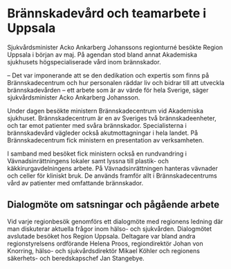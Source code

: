 # Brännskadevård och teamarbete i Uppsala

Sjukvårdsminister Acko Ankarberg Johanssons regionturné besökte Region Uppsala i början av maj. På agendan stod bland annat Akademiska sjukhusets högspecialiserade vård inom brännskador.

– Det var imponerande att se den dedikation och expertis som finns på Brännskadecentrum och hur personalen räddar liv och bidrar till att utveckla brännskadevården – ett arbete som är av värde för hela Sverige, säger sjukvårdsminister Acko Ankarberg Johansson.

Under dagen besökte ministern Brännskadecentrum vid Akademiska sjukhuset. Brännskadecentrum är en av Sveriges två brännskadeenheter, och tar emot patienter med svåra brännskador. Specialisterna i brännskadevård vägleder också akutmottagningar i hela landet. På Brännskadecentrum fick ministern en presentation av verksamheten.

I samband med besöket fick ministern också en rundvandring i Vävnadsinrättningens lokaler samt lyssna till plastik- och käkkirurgavdelningens arbete. På Vävnadsinrättningen hanteras vävnader och celler för kliniskt bruk. De används framför allt i Brännskadecentrums vård av patienter med omfattande brännskador.

## Dialogmöte om satsningar och pågående arbete

Vid varje regionbesök genomförs ett dialogmöte med regionens ledning där man diskuterar aktuella frågor inom hälso- och sjukvården. Dialogmötet avslutade besöket hos Region Uppsala. Deltagare var bland andra regionstyrelsens ordförande Helena Proos, regiondirektör Johan von Knorring, hälso- och sjukvårdsdirektör Mikael Köhler och regionens säkerhets- och beredskapschef Jan Stangebye.
